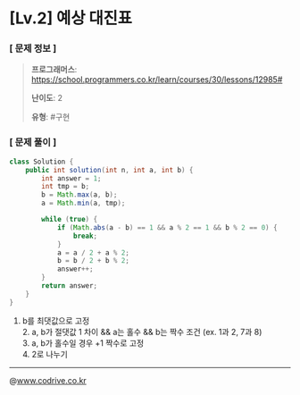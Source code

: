 # [Lv.2] 예상 대진표

### [ 문제 정보 ]
> **프로그래머스**: https://school.programmers.co.kr/learn/courses/30/lessons/12985#
> 
> **난이도**: 2
>
> **유형**: #구현


### [ 문제 풀이 ]
```Java
class Solution {
    public int solution(int n, int a, int b) {
        int answer = 1;
        int tmp = b;
        b = Math.max(a, b);
        a = Math.min(a, tmp);

        while (true) {
            if (Math.abs(a - b) == 1 && a % 2 == 1 && b % 2 == 0) {
                break;
            }
            a = a / 2 + a % 2;
            b = b / 2 + b % 2;
            answer++;
        }
        return answer;
    }
}
```
1. b를  최댓값으로 고정<br>2. a, b가 절댓값 1 차이 && a는 홀수 && b는 짝수 조건 (ex. 1과 2, 7과 8)<br>3. a, b가 홀수일 경우 +1 짝수로 고정<br>4. 2로 나누기


---
@www.codrive.co.kr
